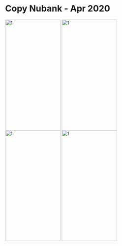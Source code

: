 # Copy Nubank - Apr 2020

<div>
  <img align="center" alt="1" height="360em" width="180em" src="https://github.com/PedroSantosRocha/copy-nubank-react-native/blob/master/screenshots/Screenshot_20200424-131534_Nubank.jpg">
  <img align="center" alt="1" height="360em" width="180em" src="https://github.com/PedroSantosRocha/copy-nubank-react-native/blob/master/screenshots/Screenshot_20200424-131618_Nubank.jpg">
  <img align="center" alt="1" height="360em" width="180em" src="https://github.com/PedroSantosRocha/copy-nubank-react-native/blob/master/screenshots/Screenshot_20200424-131646_Nubank.jpg">
  <img align="center" alt="1" height="360em" width="180em" src="https://github.com/PedroSantosRocha/copy-nubank-react-native/blob/master/screenshots/Screenshot_20200424-131705_Nubank.jpg">
</div>
